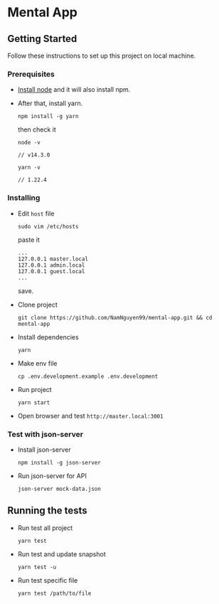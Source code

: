 # Mental App

## Getting Started

Follow these instructions to set up this project on local machine.

### Prerequisites

- [Install node](https://medium.com/@isaacjoe/best-way-to-install-and-use-nvm-on-mac-e3a3f6bc494d) and it will also install npm.
- After that, install yarn.

  ```
  npm install -g yarn
  ```

  then check it

  ```
  node -v

  // v14.3.0

  yarn -v

  // 1.22.4
  ```

### Installing

- Edit `host` file
  ```
  sudo vim /etc/hosts
  ```
  paste it
  ```
  ...
  127.0.0.1	master.local
  127.0.0.1	admin.local
  127.0.0.1	guest.local
  ...
  ```
  save.
- Clone project
  ```
  git clone https://github.com/NamNguyen99/mental-app.git && cd mental-app
  ```
- Install dependencies
  ```
  yarn
  ```
- Make env file

  ```
  cp .env.development.example .env.development
  ```

- Run project
  ```
  yarn start
  ```
- Open browser and test `http://master.local:3001`
### Test with json-server
- Install json-server
  ```
  npm install -g json-server
  ```
- Run json-server for API
  ```
  json-server mock-data.json
  ```

## Running the tests

- Run test all project

  ```
  yarn test
  ```

- Run test and update snapshot

  ```
  yarn test -u
  ```

- Run test specific file
  ```
  yarn test /path/to/file
  ```
